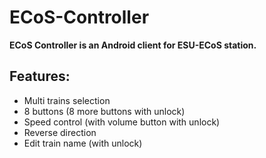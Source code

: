 # ECoS-Controller

**ECoS Controller is an Android client for ESU-ECoS station.** 

## Features:

 * Multi trains selection
 * 8 buttons (8 more buttons with unlock)
 * Speed control (with volume button with unlock)
 * Reverse direction
 * Edit train name (with unlock)

